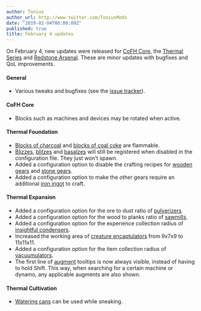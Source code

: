 ```yaml
---
author: Tonius
author_url: http://www.twitter.com/ToniusMods
date: "2019-02-04T00:00:00Z"
published: true
title: February 4 updates
---
```


On February 4, new updates were released for [CoFH Core](/docs/1.12/cofh-core/), the
[Thermal Series](/docs/#thermal-series) and [Redstone
Arsenal](/docs/1.12/redstone-arsenal/). These are minor updates with bugfixes and QoL
improvements.

#### General
* Various tweaks and bugfixes (see the [issue
  tracker](https://github.com/CoFH/Feedback/issues?q=is%3Aissue+is%3Aclosed+label%3Afixed+sort%3Aupdated-desc)).

#### CoFH Core
* Blocks such as machines and devices may be rotated when active.

#### Thermal Foundation
* [Blocks of charcoal](/docs/1.12/thermal-foundation/block-of-charcoal/) and [blocks
  of coal coke](/docs/1.12/thermal-foundation/block-of-coal-coke/) are flammable.
* [Blizzes](/docs/1.12/thermal-foundation/blizz/),
  [blitzes](/docs/1.12/thermal-foundation/blitz/) and
  [basalzes](/docs/1.12/thermal-foundation/basalz/) will still be registered when
  disabled in the configuration file. They just won't spawn.
* Added a configuration option to disable the crafting recipes for [wooden
  gears](/docs/1.12/thermal-foundation/wooden-gear/) and [stone
  gears](/docs/1.12/thermal-foundation/stone-gear/).
* Added a configuration option to make the other gears require an additional
  [iron ingot](https://minecraft.gamepedia.com/Iron_Ingot) to craft.

#### Thermal Expansion
* Added a configuration option for the ore to dust ratio of
  [pulverizers](/docs/1.12/thermal-expansion/pulverizer/).
* Added a configuration option for the wood to planks ratio of
  [sawmills](/docs/1.12/thermal-expansion/sawmill/).
* Added a configuration option for the experience collection radius of
  [insightful condensers](/docs/1.12/thermal-expansion/insightful-condenser/).
* Increased the working area of [creature
  encaptulators](/docs/1.12/thermal-expansion/creature-encaptulator/) from 9x7x9 to
  11x11x11.
* Added a configuration option for the item collection radius of
  [vacuumulators](/docs/1.12/thermal-expansion/vacuumulator/).
* The first line of [augment](/docs/1.12/thermal-expansion/augments/) tooltips is now
  always visible, instead of having to hold Shift. This way, when searching for
  a certain machine or dynamo, any applicable augments are also shown.

#### Thermal Cultivation
* [Watering cans](/docs/1.12/thermal-cultivation/watering-can/) can be used while
  sneaking.
